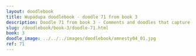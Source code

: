 ```yaml
---
layout: doodlebook
title: Wupadupa doodlebook - doodle 71 from book 3
description: Doodle 71 from book 3 - Comments and doodles that capture the essence of this event  
slug: /doodlebook/book-3/doodle-71.html
book: 3
doodle_image: ../../../images/doodlebook/amnesty04_01.jpg
ref: 71
---	  
```

																																																																							